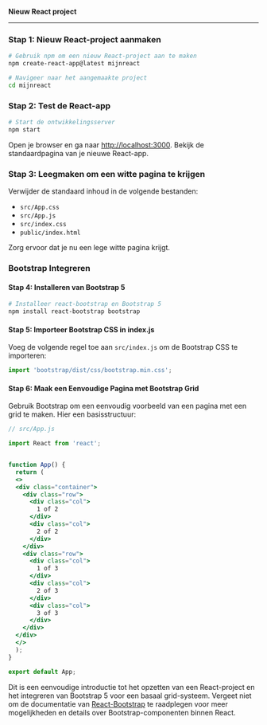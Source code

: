 **Nieuw React project**

---

### Stap 1: Nieuw React-project aanmaken
```bash
# Gebruik npm om een nieuw React-project aan te maken
npm create-react-app@latest mijnreact

# Navigeer naar het aangemaakte project
cd mijnreact
```

### Stap 2: Test de React-app
```bash
# Start de ontwikkelingsserver
npm start
```
Open je browser en ga naar [http://localhost:3000](http://localhost:3000). Bekijk de standaardpagina van je nieuwe React-app.

### Stap 3: Leegmaken om een witte pagina te krijgen
Verwijder de standaard inhoud in de volgende bestanden:
- `src/App.css`
- `src/App.js`
- `src/index.css`
- `public/index.html`

Zorg ervoor dat je nu een lege witte pagina krijgt.

### Bootstrap Integreren

#### Stap 4: Installeren van Bootstrap 5
```bash
# Installeer react-bootstrap en Bootstrap 5
npm install react-bootstrap bootstrap
```

#### Stap 5: Importeer Bootstrap CSS in index.js
Voeg de volgende regel toe aan `src/index.js` om de Bootstrap CSS te importeren:
```javascript
import 'bootstrap/dist/css/bootstrap.min.css';
```

#### Stap 6: Maak een Eenvoudige Pagina met Bootstrap Grid
Gebruik Bootstrap om een eenvoudig voorbeeld van een pagina met een grid te maken. Hier een basisstructuur:
```jsx
// src/App.js

import React from 'react';


function App() {
  return (
  <>
  <div class="container">
    <div class="row">
      <div class="col">
        1 of 2
      </div>
      <div class="col">
        2 of 2
      </div>
    </div>
    <div class="row">
      <div class="col">
        1 of 3
      </div>
      <div class="col">
        2 of 3
      </div>
      <div class="col">
        3 of 3
      </div>
    </div>
  </div>
  </>
  );
}

export default App;
```

Dit is een eenvoudige introductie tot het opzetten van een React-project en het integreren van Bootstrap 5 voor een basaal grid-systeem. Vergeet niet om de documentatie van [React-Bootstrap](https://react-bootstrap.github.io/) te raadplegen voor meer mogelijkheden en details over Bootstrap-componenten binnen React.